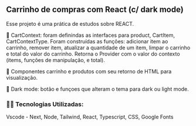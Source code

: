## Carrinho de compras com React (c/ dark mode)

Esse projeto é uma prática de estudos sobre REACT.

🔹 CartContext: foram definindas as interfaces para product, CartItem, CartContextType. Foram construídas as funções: adicionar item ao carrinho, remover item, atualizar a quantidade de um item, limpar o carrinho e total do valor do carrinho. Retorna o Provider com o valor do contexto (items, funções de manipulação, e total). 

🔹 Componentes carrinho e produtos com seu retorno de HTML para visualização. 

🔹 Dark mode: botão e funçoes que alteram o tema para dark ou light mode. 



### 👨‍💻️ Tecnologias Utilizadas:
Vscode - Next, Node, Tailwind, React, Typescript, CSS, Google Fonts
